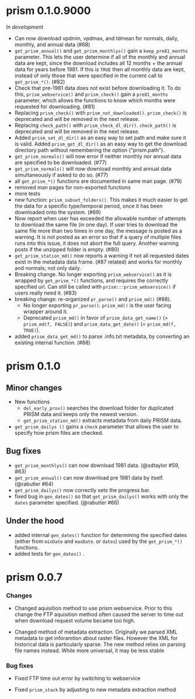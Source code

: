 # prism 0.1.0.9000

*In development*

* Can now download vpdmin, vpdmax, and tdmean for normals, daily, monthly, and annual data (#68)
* `get_prism_annual()` and `get_prism_monthlys()` gain a `keep_pre81_months` parameter. This lets the user determine if all of the monthly and annual data are kept, since the download includes all 12 months + the annual data for years before 1981. If this is `TRUE` then all monthly data are kept, instead of only those that were specified in the current call to `get_prism_*()`. (#82)
* Check that pre-1981 data does not exist before downloading it. To do this, `prism_webservice()` and `prism_check()` gain a `pre81_months` parameter, which allows the functions to know which months were requested for downloading. (#81)
* Replacing `prism_check()` with `prism_not_downloaded()`. `prism_check()` is deprecated and will be removed in the next release.
* Replacing `check_path()` with `prism_check_dl_dir()`. `check_path()` is deprecated and will be removed in the next release.
* Added `prism_set_dl_dir()` as an easy way to set path and make sure it is valid. Added `prism_get_dl_dir()` as an easy way to get the download directory path without remembering the option ("prism.path"). 
* `get_prism_normals()` will now error if neither monthly nor annual data are specified to be downloaded. (#77)
* `get_prism_normals()` will now download monthly and annual data simultaneously if asked to do so. (#77)
* all `get_prism_*()` functions are documented in same man page. (#79)
* removed man pages for non-exported functions
* more tests
* new function: `prism_subset_folders()`. This makes it much easier to get the data for a specific type/temporal period, once it has been downloaded onto the system. (#69)
* Now report when user has exceeded the allowable number of attempts to download the same file (in one day). If user tries to download the same file more than two times in one day, the message is posted as a warning. It is not posted as an error so that if a query of multiple files runs into this issue, it does not abort the full query. Another warning posts if the unzipped folder is empty. (#80)
* `get_prism_station_md()` now reports a warning if not all requested dates exist in the metadata data frame. (#87 related) and works for monthly and normals; not only daily. 
* Breaking change. No longer exporting `prism_webservice()` as it is wrapped by `get_prism_*()` functions, and requires the correctly specified url. Can still be called with `prism:::prism_webservice()` if users really need it. (#83)
* breaking change: re-organized `pr_parse()` and `prism_md()` (#88). 
  * No longer exporting `pr_parse()`. `prism_md()` is the user facing wrapper around it. 
  * Deprecated `prism_md()` in favor of `prism_data_get_name()` (= `prism_md(f, FALSE)`) and `prism_data_get_date()` (= `prism_md(f, TRUE)`). 
* added `prism_data_get_md()` to parse .info.txt metadata, by converting an existing internal function. (#88)

# prism 0.1.0

## Minor changes

* New functions
    - `del_early_prov()` searches the download folder for duplicated PRISM data and keeps only the newest version.
    - `get_prism_station_md()` extracts metadata from daily PRISM data.
* `get_prism_dailys ()` gains a `check` parameter that allows the user to specify how prism files are checked.


## Bug fixes

* `get_prism_monthlys()` can now download 1981 data. (@sdtaylor #59, #63)
* `get_prism_annual()` can now download pre 1981 data by itself. (@rabutler #64)
* `get_prism_dailys()` now correctly sets the progress bar.
* fixed bug in `gen_dates()` so that `get_prism_dailys()` works with only the `dates` parameter specified. (@rabutler #66)

## Under the hood

* added internal `gen_dates()` function for determining the specified dates (either from `minDate` and `maxDate`. or `dates`) used by the `get_prism_*()` functions.
* added tests for `gen_dates()` .

# prism 0.0.7

### Changes

* Changed aquisition method to use prism webservice.  Prior to this change the FTP aquisition method often caused the server to time out when download request volume became too high.  

* Changed method of metadata extraction.  Originally we parsed XML metadata to get inforamtion about raster files.  However the XML for historical data is particularly sparse. The new method relies on parsing file names instead. While more universal, it may be less stable

### Bug fixes

* Fixed FTP time out error by switching to webservice

* Fixed `prism_stack` by adjusting to new metadata extraction method